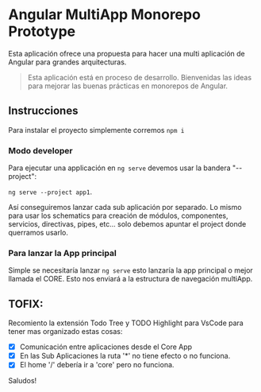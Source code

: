 # Angular MultiApp Monorepo Prototype

Esta aplicación ofrece una propuesta para hacer una multi aplicación de Angular para grandes arquitecturas.

> Esta aplicación está en proceso de desarrollo. Bienvenidas las ideas para mejorar las buenas prácticas en monorepos de Angular.

## Instrucciones

Para instalar el proyecto simplemente corremos `npm i`

### Modo developer

Para ejecutar una applicación en `ng serve` devemos usar la bandera "--project":

`ng serve --project app1`.

Así conseguiremos lanzar cada sub aplicación por separado. Lo mismo para usar los schematics para creación de módulos, componentes, servicios, directivas, pipes, etc... solo debemos apuntar el project donde querramos usarlo.

### Para lanzar la App principal

Simple se necesitaría lanzar `ng serve` esto lanzaría la app principal o mejor llamada el CORE. Esto nos enviará a la estructura de navegación multiApp.

## TOFIX:

Recomiento la extensión Todo Tree y TODO Highlight para VsCode para tener mas organizado estas cosas:

- [x] Comunicación entre aplicaciones desde el Core App
- [x] En las Sub Aplicaciones la ruta '\*' no tiene efecto o no funciona.
- [x] El home '/' debería ir a 'core' pero no funciona.

Saludos!
